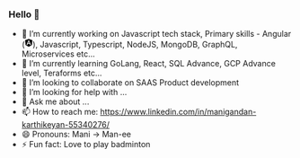 ### Hello 👋

<!--
**smkart/smkart** is a ✨ _special_ ✨ repository because its `README.md` (this file) appears on your GitHub profile.

Here are some ideas to get you started:
-->
- 🔭 I’m currently working on Javascript tech stack, Primary skills - Angular (<svg xmlns="http://www.w3.org/2000/svg" height="16" width="14" viewBox="0 0 448 512"><!--!Font Awesome Free 6.5.1 by @fontawesome - https://fontawesome.com License - https://fontawesome.com/license/free Copyright 2023 Fonticons, Inc.--><path d="M185.7 268.1h76.2l-38.1-91.6-38.1 91.6zM223.8 32L16 106.4l31.8 275.7 176 97.9 176-97.9 31.8-275.7zM354 373.8h-48.6l-26.2-65.4H168.6l-26.2 65.4H93.7L223.8 81.5z"/></svg>), Javascript, Typescript, NodeJS, MongoDB, GraphQL, Microservices etc...
- 🌱 I’m currently learning GoLang, React, SQL Advance, GCP Advance level, Teraforms etc...
- 👯 I’m looking to collaborate on SAAS Product development
- 🤔 I’m looking for help with ...
- 💬 Ask me about ...
- 📫 How to reach me: https://www.linkedin.com/in/manigandan-karthikeyan-55340276/ 
- 😄 Pronouns: Mani -> Man-ee
- ⚡ Fun fact: Love to play badminton

